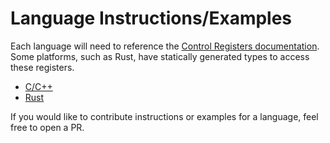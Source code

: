 # Language Instructions/Examples

Each language will need to reference the [Control Registers documentation](/docs/control.md). Some platforms, such as Rust, have statically generated types to access these registers.

* [C/C++](./c/)
* [Rust](./rust/)

If you would like to contribute instructions or examples for a language, feel free to open a PR.